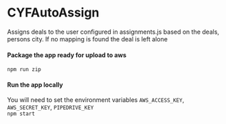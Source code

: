 # CYFAutoAssign
Assigns deals to the user configured in assignments.js based on the deals, persons city. If no mapping is found the deal is left alone

#### Package the app ready for upload to aws
`npm run zip`

#### Run the app locally
You will need to set the environment variables `AWS_ACCESS_KEY`, `AWS_SECRET_KEY`, `PIPEDRIVE_KEY`  
`npm start`